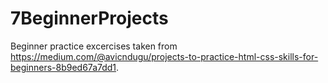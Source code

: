 # 7BeginnerProjects

Beginner practice excercises taken from https://medium.com/@avicndugu/projects-to-practice-html-css-skills-for-beginners-8b9ed67a7dd1.
